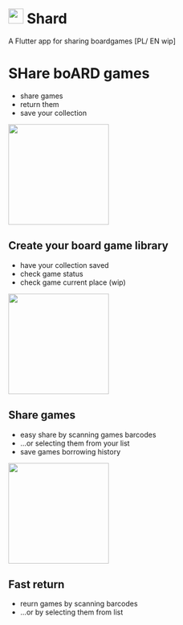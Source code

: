 # <img src="https://github.com/JulitaSlusarczyk/Shard/assets/44570746/e46c97f6-afbc-4a2d-9f10-028c50bada3b" width="30"> Shard 

A Flutter app for sharing boardgames [PL/ EN wip]

# SHare boARD games
- share games
- return them
- save your collection

<img src="https://github.com/JulitaSlusarczyk/Shard/assets/44570746/b2e24c02-27eb-4f21-ab12-4f9e4a5e728b" width="200"> 

## Create your board game library
- have your collection saved
- check game status
- check game current place (wip)

<img src="https://github.com/JulitaSlusarczyk/Shard/assets/44570746/041b5e67-0c7a-4de8-9111-1dd4fae8f69a" width="200"> 

## Share games 
- easy share by scanning games barcodes
- ...or selecting them from your list
- save games borrowing history

<img src="https://github.com/JulitaSlusarczyk/Shard/assets/44570746/634c86c4-80da-405c-a69b-1f99d600bb6e" width="200"> 

## Fast return
- reurn games by scanning barcodes
- ...or by selecting them from list
